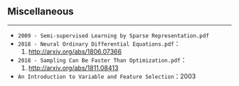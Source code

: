 ## Miscellaneous

---

- `2009 - Semi-supervised Learning by Sparse Representation.pdf`
- `2018 - Neural Ordinary Differential Equations.pdf`：
    1. http://arxiv.org/abs/1806.07366
- `2018 - Sampling Can Be Faster Than Optimization.pdf`：
    1. http://arxiv.org/abs/1811.08413
- `An Introduction to Variable and Feature Selection`：2003

